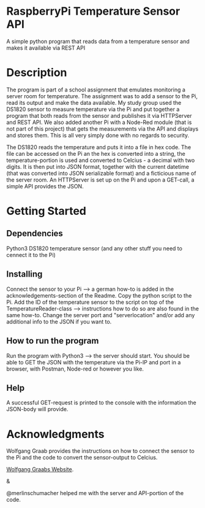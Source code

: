 # RaspberryPi Temperature Sensor API
A simple python program that reads data from a temperature sensor and makes it available via REST API

# Description
The program is part of a school assignment that emulates monitoring a server room for temperature. The assignment was to add a sensor to the Pi, read its output and make the data available. My study group used the DS1820 sensor to measure temperature via the Pi and put together a program that both reads from the sensor and publishes it via HTTPServer and REST API. We also added another Pi with a Node-Red module (that is not part of this project) that gets the measurements via the API and displays and stores them. This is all very simply done with no regards to security.

The DS1820 reads the temperature and puts it into a file in hex code. The file can be accessed on the Pi an the hex is converted into a string, the temperature-portion is used and converted to Celcius - a decimal with two digits. It is then put into JSON format, together with the current datetime (that was converted into JSON serializable format) and a ficticious name of the server room. An HTTPServer is set up on the Pi and upon a GET-call, a simple API provides the JSON. 

# Getting Started
## Dependencies
Python3
DS1820 temperature sensor (and any other stuff you need to cennect it to the Pi)
## Installing
Connect the sensor to your Pi --> a german how-to is added in the acknowledgements-section of the Readme.
Copy the python script to the Pi.
Add the ID of the temperature sensor to the script on top of the TemperatureReader-class --> instructions how to do so are also found in the same how-to.
Change the server port and "serverlocation" and/or add any additional info to the JSON if you want to.
## How to run the program
Run the program with Python3 --> the server should start.
You should be able to GET the JSON with the temperature via the Pi-IP and port in a browser, with Postman, Node-red or however you like.
## Help
A successful GET-request is printed to the console with the information the JSON-body will provide.

# Acknowledgments
Wolfgang Graab provides the instructions on how to connect the sensor to the Pi and the code to convert the sensor-output to Celcius.

[Wolfgang Graabs Website](https://webnist.de/kontakt/).

&

@merlinschumacher helped me with the server and API-portion of the code.
